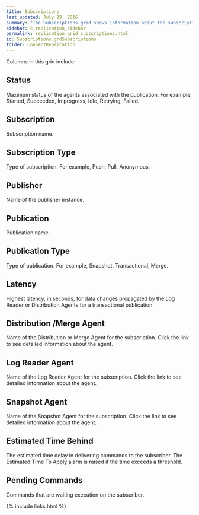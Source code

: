 ```yaml
---
title: Subscriptions
last_updated: July 29, 2016
summary: "The Subscriptions grid shows information about the subscriptions that belong to a publication on the publisher."
sidebar: c_replication_sidebar
permalink: replication_grid_subscriptions.html
id: Subscriptions.grdSubscriptions
folder: ConnectReplication
---
```


Columns in this grid include:

## Status

Maximum status of the agents associated with the publication. For example, Started, Succeeded, In progress, Idle, Retrying, Failed.

## Subscription

Subscription name.

## Subscription Type

Type of subscription. For example, Push, Pull, Anonymous.

## Publisher

Name of the publisher instance.

## Publication

Publication name.

## Publication Type

Type of publication. For example, Snapshot, Transactional, Merge.

## Latency

Highest latency, in seconds, for data changes propagated by the Log Reader or Distribution Agents for a transactional publication.

## Distribution /Merge Agent

Name of the Distribution or Merge Agent for the subscription. Click the link to see detailed information about the agent.

## Log Reader Agent

Name of the Log Reader Agent for the subscription. Click the link to see detailed information about the agent.

## Snapshot Agent

Name of the Snapshot Agent for the subscription. Click the link to see detailed information about the agent.

## Estimated Time Behind

The estimated time delay in delivering commands to the subscriber.
The Estimated Time To Apply alarm is raised if the time exceeds a threshold.

## Pending Commands

Commands that are waiting execution on the subscriber.

{% include links.html %}
